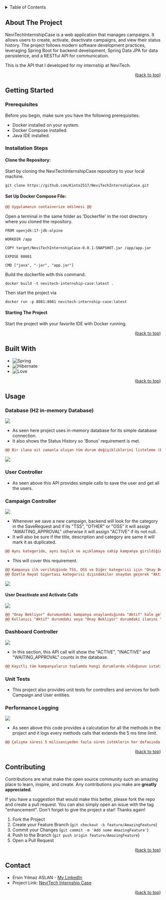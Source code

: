 <a name="readme-top"></a>

<details>
  <summary>Table of Contents</summary>
  <ol>
    <li>
      <a href="#about-the-project">About The Project</a>
    </li>
    <li>
      <a href="#getting-started">Getting Started</a>
    </li>
    <li><a href="#built-with">Built With</a></li>
    <li><a href="#usage">Usage</a></li>
    <li><a href="#contributing">Contributing</a></li>
    <li><a href="#contact">Contact</a></li>
  </ol>
</details>


## About The Project

NeviTechInternshipCase is a web application that manages campaigns. It allows users to create, activate, deactivate campaigns, and view their status history.
The project follows modern software development practices, leveraging Spring Boot for backend development, Spring Data JPA for data persistence, and a RESTful API for communication.

This is the API that I developed for my internship at NeviTech.

<p align="right">(<a href="#readme-top">back to top</a>)</p>

## Getting Started

### Prerequisites

Before you begin, make sure you have the following prerequisites:

* Docker installed on your system.
* Docker Compose installed.
* Java IDE installed.

### Installation Steps

#### Clone the Repository:

Start by cloning the NeviTechInternshipCase repository to your local machine.

```
git clone https://github.com/Kinto2517/NeviTechInternshipCase.git
```

#### Set Up Docker Compose File:

```diff
@@ Uygulamanın containerize edilmesi @@
```

Open a terminal in the same folder as 'Dockerfile' in the root directory where you cloned the repository.
```
FROM openjdk:17-jdk-alpine

WORKDIR /app

COPY target/NeviTechInternshipCase-0.0.1-SNAPSHOT.jar /app/app.jar

EXPOSE 80801

CMD ["java", "-jar", "app.jar"]

```
Build the dockerfile with this command:
```
docker build -t nevitech-internship-case:latest .
```
Then start the project via 
```
docker run -p 8081:8081 nevitech-internship-case:latest
```


#### Starting The Project

Start the project with your favorite IDE with Docker running.

<p align="right">(<a href="#readme-top">back to top</a>)</p>

## Built With

* ![Spring](https://img.shields.io/badge/Spring-6DB33F?style=for-the-badge&logo=spring&logoColor=white)
* ![Hibernate](https://img.shields.io/badge/Hibernate-59666C?style=for-the-badge&logo=Hibernate&logoColor=white)
* ![Love](http://ForTheBadge.com/images/badges/built-with-love.svg)
  
<p align="right">(<a href="#readme-top">back to top</a>)</p>



## Usage

### Database (H2 in-memory Database)

<img class="img-responsive" src="imgs/Screenshot_1.png" align="">

* As seen here project uses in-memory database for its simple database connection.
* It also shows the Status History so 'Bonus' requirement is met.

```diff
@@ Bir ilana ait zamanla oluşan tüm durum değişikliklerini listeleme (BONUS) @@
```

<img class="img-responsive" src="imgs/Screenshot_2.png" align="">

### User Controller
* As seen above this API provides simple calls to save the user and get all the users.


### Campaign Controller

<img class="img-responsive" src="imgs/Screenshot_3.png" align="">
  
* Whenever we save a new campaign, backend will look for the category in the SaveRequest and if its "TSS", "OTHER" or "OSS" it will assign "AWAITING_APPROVAL" otherwise it will assign "ACTIVE" if its not null.
* It will also be sure if the title, description and category are same it will mark it as duplicated.
```diff
@@ Aynı kategoride, aynı başlık ve açıklamaya sahip kampanya girildiğinde "Mükerrer" olarak işaretlenmelidir, mükerrer ilanların durumu güncellenemez. @@
```
  
* This will cover this requirement.

```diff
@@ Kampanya ilk verildiğinde TSS, ÖSS ve Diğer kategorisi için "Onay Bekliyor" durumunda,bunların dışındaki kategoriler için ise "Aktif" durumda olmalıdır. @@
@@ Özetle Hayat Sigortası kategorisi dışındakiler onaydan geçerek "Aktif" hale gelebilecektir. @@
```
<img class="img-responsive" src="imgs/Screenshot_4.png" align="">

#### User Deactivate and Activate Calls

<img class="img-responsive" src="imgs/Screenshot_5.png" align="">

```diff
@@ "Onay Bekliyor" durumundaki kampanya onaylandığında "Aktif" hale gelir. (İlanlar her daim onaylanacakmış ve reddedilmeyecekmiş gibi varsayılabilir) @@
@@ Kullanıcı "Aktif" durumdaki veya "Onay Bekliyor" durumdaki ilanını "Deaktif" yapabilir. @@
```

### Dashboard Controller

<img class="img-responsive" src="imgs/Screenshot_6.png" align="">

* In this section, this API call will show the "ACTIVE", "INACTIVE" and "WAITING_APPROVAL" counts in the database.

```diff
@@ Kayıtlı tüm kampanyaların toplamda hangi durumlarda olduğunun istatistiksel -Aktif: 151, -Deaktif: 71 gibi olarak listelenmesi. GET /dashboard/classifieds/statistics @@
```

### Unit Tests

* This project also provides unit tests for controllers and services for both Campaign and User entities.

### Performance Logging 

<img class="img-responsive" src="imgs/Screenshot_7.png" align="">

* As seen above this code provides a calcutation for all the methods in the project and it logs every methods calls that extends the 5 ms time limit.

```diff
@@ Çalışma süresi 5 milisaniyeden fazla süren isteklerin her defasında loglanması @@
```


<p align="right">(<a href="#readme-top">back to top</a>)</p>


## Contributing

Contributions are what make the open source community such an amazing place to learn, inspire, and create. Any contributions you make are **greatly appreciated**.

If you have a suggestion that would make this better, please fork the repo and create a pull request. You can also simply open an issue with the tag "enhancement".
Don't forget to give the project a star! Thanks again!

1. Fork the Project
2. Create your Feature Branch (`git checkout -b feature/AmazingFeature`)
3. Commit your Changes (`git commit -m 'Add some AmazingFeature'`)
4. Push to the Branch (`git push origin feature/AmazingFeature`)
5. Open a Pull Request

<p align="right">(<a href="#readme-top">back to top</a>)</p>


## Contact

* Ersin Yılmaz ASLAN - [My LinkedIn](https://tr.linkedin.com/in/ersinya)
* Project Link: [NeviTech Internship Case](https://github.com/Kinto2517/NeviTechInternshipCase)

<p align="right">(<a href="#readme-top">back to top</a>)</p>
